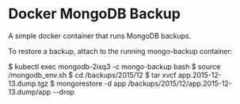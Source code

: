 # Docker MongoDB Backup


A simple docker container that runs MongoDB backups.

To restore a backup, attach to the running mongo-backup container:

$ kubectl exec mongodb-2ixq3 -c mongo-backup bash
$ source /mongodb_env.sh
$ cd /backups/2015/12
$ tar xvcf app.2015-12-13.dump.tgz
$ mongorestore -d app /backups/2015/12/app.2015-12-13.dump/app --drop
